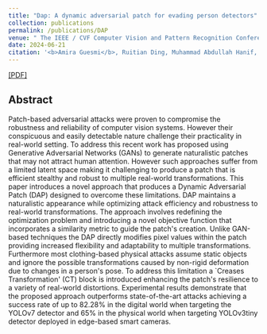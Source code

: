 ```yaml
---
title: "Dap: A dynamic adversarial patch for evading person detectors"
collection: publications
permalink: /publications/DAP
venue: " The IEEE / CVF Computer Vision and Pattern Recognition Conference (CVPR) 2024, Seattle, Washington, USA"
date: 2024-06-21
citation: '<b>Amira Guesmi</b>, Ruitian Ding, Muhammad Abdullah Hanif, Ihsen Alouani, Muhammad Shafique'
---
```

[[PDF]]([https://arxiv.org/pdf/1910.08868](https://openaccess.thecvf.com/content/CVPR2024/html/Guesmi_DAP_A_Dynamic_Adversarial_Patch_for_Evading_Person_Detectors_CVPR_2024_paper.html))


## Abstract
Patch-based adversarial attacks were proven to compromise the robustness and reliability of computer vision systems. However their conspicuous and easily detectable nature challenge their practicality in real-world setting. To address this recent work has proposed using Generative Adversarial Networks (GANs) to generate naturalistic patches that may not attract human attention. However such approaches suffer from a limited latent space making it challenging to produce a patch that is efficient stealthy and robust to multiple real-world transformations. This paper introduces a novel approach that produces a Dynamic Adversarial Patch (DAP) designed to overcome these limitations. DAP maintains a naturalistic appearance while optimizing attack efficiency and robustness to real-world transformations. The approach involves redefining the optimization problem and introducing a novel objective function that incorporates a similarity metric to guide the patch's creation. Unlike GAN-based techniques the DAP directly modifies pixel values within the patch providing increased flexibility and adaptability to multiple transformations. Furthermore most clothing-based physical attacks assume static objects and ignore the possible transformations caused by non-rigid deformation due to changes in a person's pose. To address this limitation a `Creases Transformation' (CT) block is introduced enhancing the patch's resilience to a variety of real-world distortions. Experimental results demonstrate that the proposed approach outperforms state-of-the-art attacks achieving a success rate of up to 82.28% in the digital world when targeting the YOLOv7 detector and 65% in the physical world when targeting YOLOv3tiny detector deployed in edge-based smart cameras.
